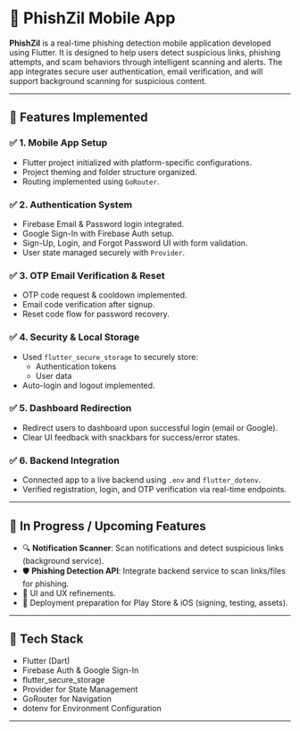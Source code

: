 # 📱 PhishZil Mobile App

**PhishZil** is a real-time phishing detection mobile application developed using Flutter. It is designed to help users detect suspicious links, phishing attempts, and scam behaviors through intelligent scanning and alerts. The app integrates secure user authentication, email verification, and will support background scanning for suspicious content.

---

## 🚀 Features Implemented

### ✅ 1. Mobile App Setup

- Flutter project initialized with platform-specific configurations.
- Project theming and folder structure organized.
- Routing implemented using `GoRouter`.

### ✅ 2. Authentication System

- Firebase Email & Password login integrated.
- Google Sign-In with Firebase Auth setup.
- Sign-Up, Login, and Forgot Password UI with form validation.
- User state managed securely with `Provider`.

### ✅ 3. OTP Email Verification & Reset

- OTP code request & cooldown implemented.
- Email code verification after signup.
- Reset code flow for password recovery.

### ✅ 4. Security & Local Storage

- Used `flutter_secure_storage` to securely store:
  - Authentication tokens
  - User data
- Auto-login and logout implemented.

### ✅ 5. Dashboard Redirection

- Redirect users to dashboard upon successful login (email or Google).
- Clear UI feedback with snackbars for success/error states.

### ✅ 6. Backend Integration

- Connected app to a live backend using `.env` and `flutter_dotenv`.
- Verified registration, login, and OTP verification via real-time endpoints.

---

## 🔄 In Progress / Upcoming Features

- 🔍 **Notification Scanner**: Scan notifications and detect suspicious links (background service).
- 🛡️ **Phishing Detection API**: Integrate backend service to scan links/files for phishing.
- 🎨 UI and UX refinements.
- 🚀 Deployment preparation for Play Store & iOS (signing, testing, assets).

---

## 📁 Tech Stack

- Flutter (Dart)
- Firebase Auth & Google Sign-In
- flutter_secure_storage
- Provider for State Management
- GoRouter for Navigation
- dotenv for Environment Configuration

---
